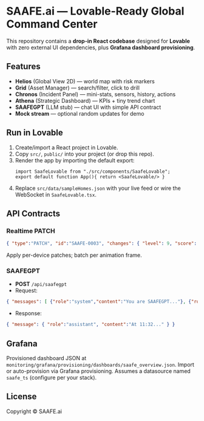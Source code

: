 # SAAFE.ai — Lovable-Ready Global Command Center

This repository contains a **drop-in React codebase** designed for **Lovable** with zero external UI dependencies, plus **Grafana dashboard provisioning**.

## Features
- **Helios** (Global View 2D) — world map with risk markers
- **Grid** (Asset Manager) — search/filter, click to drill
- **Chronos** (Incident Panel) — mini-stats, sensors, history, actions
- **Athena** (Strategic Dashboard) — KPIs + tiny trend chart
- **SAAFEGPT** (LLM stub) — chat UI with simple API contract
- **Mock stream** — optional random updates for demo

## Run in Lovable
1. Create/import a React project in Lovable.
2. Copy `src/`, `public/` into your project (or drop this repo).
3. Render the app by importing the default export:
   ```tsx
   import SaafeLovable from "./src/components/SaafeLovable";
   export default function App(){ return <SaafeLovable/> }
   ```
4. Replace `src/data/sampleHomes.json` with your live feed or wire the WebSocket in `SaafeLovable.tsx`.

## API Contracts
### Realtime PATCH
```json
{ "type":"PATCH", "id":"SAAFE-0003", "changes": { "level": 9, "score": 92, "updated": "2025-09-10T18:05:14Z" } }
```
Apply per-device patches; batch per animation frame.

### SAAFEGPT
- **POST** `/api/saafegpt`
- Request:
```json
{ "messages": [ {"role":"system","content":"You are SAAFEGPT..."}, {"role":"user","content":"Summarize incident SAAFE-0003"} ] }
```
- Response:
```json
{ "message": { "role":"assistant", "content":"At 11:32..." } }
```

## Grafana
Provisioned dashboard JSON at `monitoring/grafana/provisioning/dashboards/saafe_overview.json`.
Import or auto-provision via Grafana provisioning. Assumes a datasource named `saafe_ts` (configure per your stack).

## License
Copyright © SAAFE.ai
